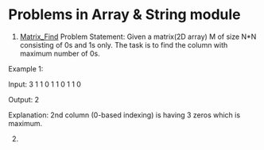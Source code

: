 # Problems in Array & String module

1. <a href="matrix_find.java">Matrix_Find</a>
Problem Statement: Given a matrix(2D array) M of size N*N consisting of 0s and 1s only. The task is to find the column with maximum number of 0s.

Example 1:

Input:
3
1 1 0
1 1 0
1 1 0

Output:
2

Explanation:
2nd column (0-based indexing) is having 3 zeros which is maximum.

2. 